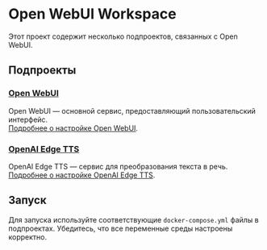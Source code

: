 # Open WebUI Workspace

Этот проект содержит несколько подпроектов, связанных с Open WebUI.

## Подпроекты

### [Open WebUI](src/open-webui)

Open WebUI — основной сервис, предоставляющий пользовательский интерфейс.  
[Подробнее о настройке Open WebUI](src/open-webui/README.md).

### [OpenAI Edge TTS](src/openai-edge-tts)

OpenAI Edge TTS — сервис для преобразования текста в речь.  
[Подробнее о настройке OpenAI Edge TTS](src/openai-edge-tts/README.md).

## Запуск

Для запуска используйте соответствующие `docker-compose.yml` файлы в подпроектах. Убедитесь, что все переменные среды настроены корректно.


